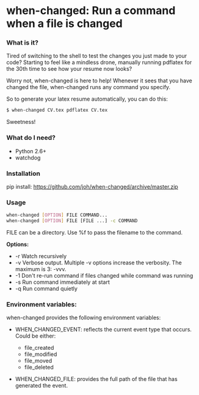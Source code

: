 # when-changed: Run a command when a file is changed


### What is it?

Tired of switching to the shell to test the changes you just made to
your code? Starting to feel like a mindless drone, manually running
pdflatex for the 30th time to see how your resume now looks?

Worry not, when-changed is here to help! Whenever it sees that you have
changed the file, when-changed runs any command you specify.

So to generate your latex resume automatically, you can do this:

```sh
$ when-changed CV.tex pdflatex CV.tex
```

Sweetness!


### What do I need?

- Python 2.6+
- watchdog


### Installation

pip install: https://github.com/joh/when-changed/archive/master.zip


### Usage

```sh
when-changed [OPTION] FILE COMMAND...
when-changed [OPTION] FILE [FILE ...] -c COMMAND
```

FILE can be a directory. Use %f to pass the filename to the command.

**Options:**

- -r Watch recursively
- -v Verbose output. Multiple -v options increase the verbosity. The maximum is 3: -vvv.
- -1 Don't re-run command if files changed while command was running
- -s Run command immediately at start
- -q Run command quietly

### Environment variables:

when-changed provides the following environment variables:

- WHEN_CHANGED_EVENT: reflects the current event type that occurs.
Could be either:
  - file_created
  - file_modified
  - file_moved
  - file_deleted

- WHEN_CHANGED_FILE: provides the full path of the file that has generated the event.

